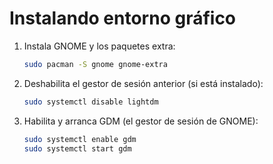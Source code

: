# Instalando entorno gráfico

1. Instala GNOME y los paquetes extra:

	```bash
	sudo pacman -S gnome gnome-extra
	```

2. Deshabilita el gestor de sesión anterior (si está instalado):

	```bash
	sudo systemctl disable lightdm
	```

3. Habilita y arranca GDM (el gestor de sesión de GNOME):

	```bash
	sudo systemctl enable gdm
	sudo systemctl start gdm
	```
